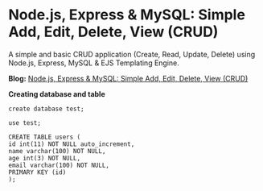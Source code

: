 Node.js, Express & MySQL: Simple Add, Edit, Delete, View (CRUD)
===============

A simple and basic CRUD application (Create, Read, Update, Delete) using Node.js, Express, MySQL & EJS Templating Engine.

**Blog:** [Node.js, Express & MySQL: Simple Add, Edit, Delete, View (CRUD)](http://blog.chapagain.com.np/node-js-express-mysql-simple-add-edit-delete-view-crud/)

**Creating database and table**

```
create database test;

use test;

CREATE TABLE users (
id int(11) NOT NULL auto_increment,
name varchar(100) NOT NULL,
age int(3) NOT NULL,
email varchar(100) NOT NULL,
PRIMARY KEY (id)
);
```

